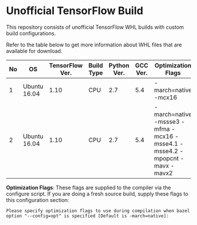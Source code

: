 # Unofficial TensorFlow Build
 
This repository consists of unofficial TensorFlow WHL builds with custom build configurations. 


Refer to the table below to get more information about WHL files that are available for download. 


|No  |OS           |TensorFlow Ver.|Build Type |Python Ver.|GCC Ver.|Optimization Flags                          |CPU Features                  |WHL File   |
|----|-------------|---------------|-----------|-----------|--------|--------------------------------------------|------------------------------|-----------|
|1   |Ubuntu 16.04 |1.10           |CPU        |2.7        |5.4     |-march=native -mcx16                        |CX16                          |[Download](https://github.com/amikelive/tf-build/raw/master/ubuntu/1.10/tensorflow-1.10.0-noavx-cp27-cp27mu-linux_x86_64.whl)|
|2   |Ubuntu 16.04 |1.10           |CPU        |2.7        |5.4     |-march=native -mssse3 -mfma -mcx16 -msse4.1 -msse4.2 -mpopcnt -mavx -mavx2|CX16, POPCNT, SSSE3, SSE-4.1, SSE-4.2, FMA,AVX, AVX2|[Download](https://github.com/amikelive/tf-build/raw/master/ubuntu/1.10/tensorflow-1.10.0-cp27-cp27mu-linux_x86_64.whl)|


**Optimization Flags**: These flags are supplied to the compiler via the configure script. If you are doing a fresh 
source build, supply these flags to this configuration section:

    Please specify optimization flags to use during compilation when bazel option "--config=opt" is specified [Default is -march=native]:
